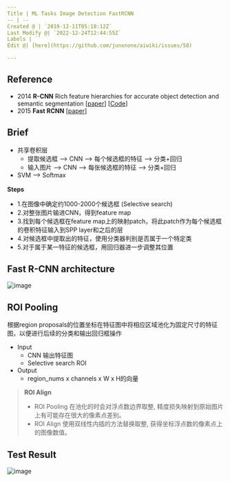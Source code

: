 ```yaml
---
Title | ML Tasks Image Detection FastRCNN
-- | --
Created @ | `2019-12-11T05:18:12Z`
Last Modify @| `2022-12-24T12:44:55Z`
Labels | ``
Edit @| [here](https://github.com/junxnone/aiwiki/issues/58)

---
```

## Reference
- 2014 **R-CNN** Rich feature hierarchies for accurate object detection and semantic segmentation [[paper](https://arxiv.org/pdf/1311.2524.pdf)] [[Code](https://github.com/rbgirshick/rcnn)]
- 2015 **Fast RCNN** [[paper](https://arxiv.org/pdf/1504.08083.pdf)]


## Brief
- 共享卷积层
  - 提取候选框 --> CNN --> 每个候选框的特征 --> 分类+回归
  - 输入图片 --> CNN --> 每张候选框的特征 --> 分类+回归
- SVM --> Softmax

**Steps**
　　

- 1.在图像中确定约1000-2000个候选框 (Selective search)
- 2.对整张图片输进CNN，得到feature map
- 3.找到每个候选框在feature map上的映射patch，将此patch作为每个候选框的卷积特征输入到SPP layer和之后的层
- 4.对候选框中提取出的特征，使用分类器判别是否属于一个特定类 
- 5.对于属于某一特征的候选框，用回归器进一步调整其位置

## Fast R-CNN architecture
![image](https://user-images.githubusercontent.com/2216970/72903742-c2a97500-3d68-11ea-95a9-6c12f668c4e9.png)

## ROI Pooling
根据region proposals的位置坐标在特征图中将相应区域池化为固定尺寸的特征图，以便进行后续的分类和输出回归框操作
- Input
  - CNN 输出特征图
  - Selective search ROI
- Output
  - region_nums x channels x W x H的向量

> **ROI Align**
> - ROI Pooling 在池化的时会对浮点数边界取整,  精度损失映射到原始图片上有可能存在很大的像素点差别。
> - ROI Align 使用双线性内插的方法替换取整, 获得坐标浮点数的像素点上的图像数值。

## Test Result

![image](https://user-images.githubusercontent.com/2216970/72904080-4a8f7f00-3d69-11ea-9f10-bc9dcc566cac.png)

